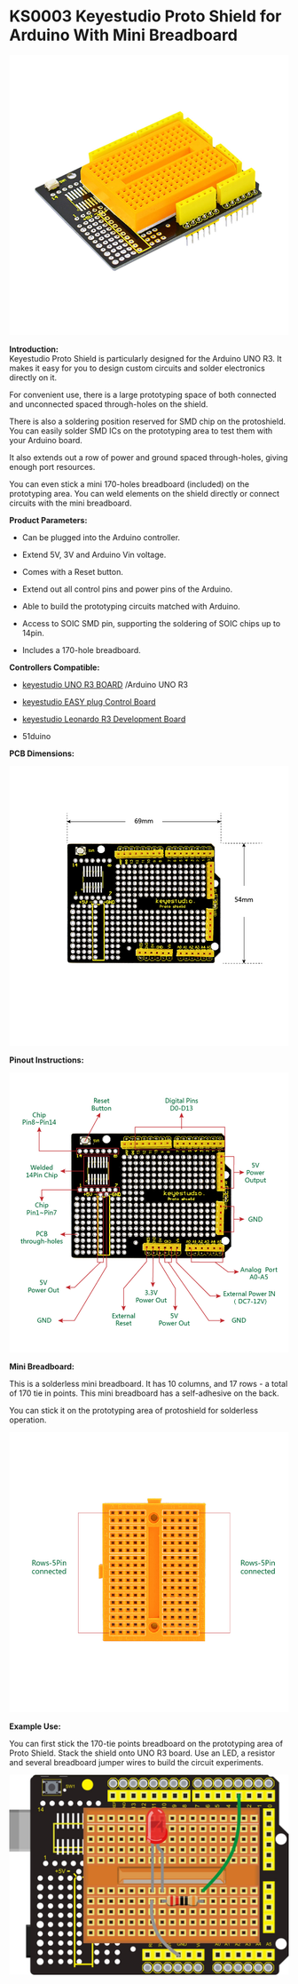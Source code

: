# **KS0003 Keyestudio Proto Shield for Arduino With Mini Breadboard**

![](KS0003\media/3adf62863ea34371878da89577e67718.jpeg)

**Introduction:**
\
Keyestudio Proto Shield is particularly designed for the Arduino UNO R3. It
makes it easy for you to design custom circuits and solder electronics directly
on it.

For convenient use, there is a large prototyping space of both connected and
unconnected spaced through-holes on the shield.

There is also a soldering position reserved for SMD chip on the protoshield. You
can easily solder SMD ICs on the prototyping area to test them with your Arduino
board.

It also extends out a row of power and ground spaced through-holes, giving
enough port resources.

You can even stick a mini 170-holes breadboard (included) on the prototyping
area. You can weld elements on the shield directly or connect circuits with the
mini breadboard.

**Product Parameters:**

-   Can be plugged into the Arduino controller.

-   Extend 5V, 3V and Arduino Vin voltage.

-   Comes with a Reset button.

-   Extend out all control pins and power pins of the Arduino.

-   Able to build the prototyping circuits matched with Arduino.

-   Access to SOIC SMD pin, supporting the soldering of SOIC chips up to 14pin.

-   Includes a 170-hole breadboard.

**Controllers Compatible:**

-   [keyestudio UNO R3 BOARD](http://www.keyestudio.com/ks0001.html) /Arduino
    UNO R3

-   [keyestudio EASY plug Control
    Board](http://www.keyestudio.com/easy-plug-control-board.html)

-   [keyestudio Leonardo R3 Development
    Board](http://www.keyestudio.com/keyestudio-leonardo-r3-development-board.html)

-   51duino

**PCB Dimensions:**

**![](KS0003\media/cc5258a83d22957a0a15ddd3aa66d93b.jpeg)**

**Pinout Instructions:**

**![](KS0003\media/0c942800d784a23ef070a18796c3467b.jpeg)**

**Mini Breadboard:**

This is a solderless mini breadboard. It has 10 columns, and 17 rows - a total
of 170 tie in points. This mini breadboard has a self-adhesive on the back.

You can stick it on the prototyping area of protoshield for solderless
operation.

**![](KS0003\media/6edcdbc630ade2f4937cbc4e0a04f60c.jpeg)**

**Example Use:**

You can first stick the 170-tie points breadboard on the prototyping area of
Proto Shield. Stack the shield onto UNO R3 board. Use an LED, a resistor and
several breadboard jumper wires to build the circuit experiments.

**![](KS0003\media/6785e74a8b5078c996c27df7ef3f0a86.jpeg)**
